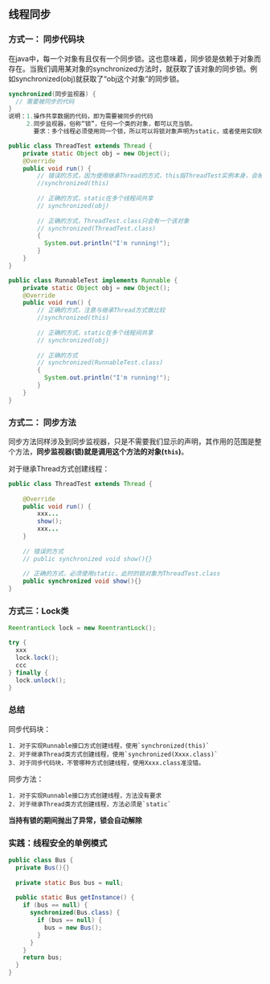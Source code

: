 ## 线程同步

### 方式一： 同步代码块

在java中，每一个对象有且仅有一个同步锁。这也意味着，同步锁是依赖于对象而存在。当我们调用某对象的synchronized方法时，就获取了该对象的同步锁。例如synchronized(obj)就获取了“obj这个对象”的同步锁。

```java
synchronized(同步监视器) {
  // 需要被同步的代码
}
说明：1.操作共享数据的代码，即为需要被同步的代码
     2.同步监视器，俗称“锁”，任何一个类的对象，都可以充当锁。
       要求：多个线程必须使用同一个锁，所以可以将锁对象声明为static，或者使用实现Runnable接口的方式。
```

```java
public class ThreadTest extends Thread {
    private static Object obj = new Object();
    @Override
    public void run() {
        // 错误的方式，因为使用继承Thread的方式，this指ThreadTest实例本身，会被创建多次
        //synchronized(this)
        
        // 正确的方式，static在多个线程间共享
        // synchronized(obj)
      
        // 正确的方式，ThreadTest.class只会有一个该对象
        // synchronized(ThreadTest.class)
        {
          System.out.println("I'm running!");
        }
    }
}
```

```java
public class RunnableTest implements Runnable {
    private static Object obj = new Object();
    @Override
    public void run() {
        // 正确的方式，注意与继承Thread方式做比较
        //synchronized(this)
        
        // 正确的方式，static在多个线程间共享
        // synchronized(obj)
      
        // 正确的方式
        // synchronized(RunnableTest.class)
        {
          System.out.println("I'm running!");
        }
    }
}
```

### 方式二： 同步方法

同步方法同样涉及到同步监视器，只是不需要我们显示的声明，其作用的范围是整个方法，**同步监视器(锁)就是调用这个方法的对象(`this`)**。

对于继承Thread方式创建线程：

```java
public class ThreadTest extends Thread {
    
    @Override
    public void run() {
        xxx...
        show();
        xxx...
    }
  
    // 错误的方式
    // public synchronized void show(){}
  
    // 正确的方式，必须使用static，此时的锁对象为ThreadTest.class
    public synchronized void show(){}
}
```

### 方式三：Lock类

```java
ReentrantLock lock = new ReentrantLock();

try {
  xxx
  lock.lock();
  ccc
} finally {
  lock.unlock();
}
```

###  总结

同步代码块：

	1. 对于实现Runnable接口方式创建线程，使用`synchronized(this)`
 	2. 对于继承Thread类方式创建线程，使用`synchronized(Xxxx.class)`
 	3. 对于同步代码块，不管哪种方式创建线程，使用Xxxx.class准没错。

同步方法：

	1. 对于实现Runnable接口方式创建线程，方法没有要求
 	2. 对于继承Thread类方式创建线程，方法必须是`static`

**当持有锁的期间抛出了异常，锁会自动解除**

### 实践：线程安全的单例模式

```java
public class Bus {
  private Bus(){}
  
  private static Bus bus = null;
  
  public static Bus getInstance() {
    if (bus == null) {
      synchronized(Bus.class) {
        if (bus == null) {
          bus = new Bus();
        }
      }
    }
    return bus;
  }
}
```

